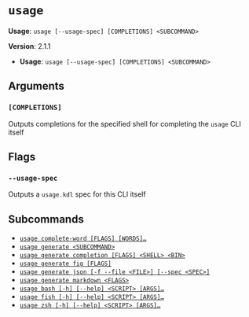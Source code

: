 # `usage`

**Usage**: `usage [--usage-spec] [COMPLETIONS] <SUBCOMMAND>`

**Version**: 2.1.1

- **Usage**: `usage [--usage-spec] [COMPLETIONS] <SUBCOMMAND>`

## Arguments

### `[COMPLETIONS]`

Outputs completions for the specified shell for completing the `usage` CLI itself

## Flags

### `--usage-spec`

Outputs a `usage.kdl` spec for this CLI itself

## Subcommands

- [`usage complete-word [FLAGS] [WORDS]…`](/cli/reference/complete-word.md)
- [`usage generate <SUBCOMMAND>`](/cli/reference/generate.md)
- [`usage generate completion [FLAGS] <SHELL> <BIN>`](/cli/reference/generate/completion.md)
- [`usage generate fig [FLAGS]`](/cli/reference/generate/fig.md)
- [`usage generate json [-f --file <FILE>] [--spec <SPEC>]`](/cli/reference/generate/json.md)
- [`usage generate markdown <FLAGS>`](/cli/reference/generate/markdown.md)
- [`usage bash [-h] [--help] <SCRIPT> [ARGS]…`](/cli/reference/bash.md)
- [`usage fish [-h] [--help] <SCRIPT> [ARGS]…`](/cli/reference/fish.md)
- [`usage zsh [-h] [--help] <SCRIPT> [ARGS]…`](/cli/reference/zsh.md)
